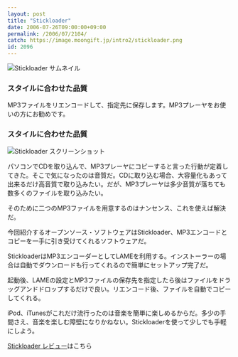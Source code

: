 ```yaml
---
layout: post
title: "Stickloader"
date: 2006-07-26T09:00:00+09:00
permalink: /2006/07/2104/
catch: https://image.moongift.jp/intro2/stickloader.png
id: 2096
---
```

 ![Stickloader サムネイル](https://image.moongift.jp/intro2/stickloader.t.png "Stickloader サムネイル")
  

### スタイルに合わせた品質
  
MP3ファイルをリエンコードして、指定先に保存します。MP3プレーヤをお使いの方にお勧めです。  
<!--more-->  

### スタイルに合わせた品質
  

![Stickloader スクリーンショット](https://image.moongift.jp/intro2/stickloader.png "Stickloader スクリーンショット")

  

パソコンでCDを取り込んで、MP3プレーヤにコピーすると言った行動が定着してきた。そこで気になったのは音質だ。CDに取り込む場合、大容量化もあって出来るだけ高音質で取り込みたい。だが、MP3プレーヤは多少音質が落ちても数多くのファイルを取り込みたい。

  

そのために二つのMP3ファイルを用意するのはナンセンス、これを使えば解決だ。

  

今回紹介するオープンソース・ソフトウェアはStickloader、MP3エンコードとコピーを一手に引き受けてくれるソフトウェアだ。

  

StickloaderはMP3エンコーダーとしてLAMEを利用する。インストーラーの場合は自動でダウンロードも行ってくれるので簡単にセットアップ完了だ。

  

起動後、LAMEの設定とMP3ファイルの保存先を指定したら後はファイルをドラッグアンドドロップするだけで良い。リエンコード後、ファイルを自動でコピーしてくれる。

  

iPod、iTunesがこれだけ流行ったのは音楽を簡単に楽しめるからだ。多少の手間さえ、音楽を楽しむ障壁になりかねない。Stickloaderを使って少しでも手軽にしよう。

  

[Stickloader レビュー](http://oss.moongift.jp/review/i-2113.html)はこちら

